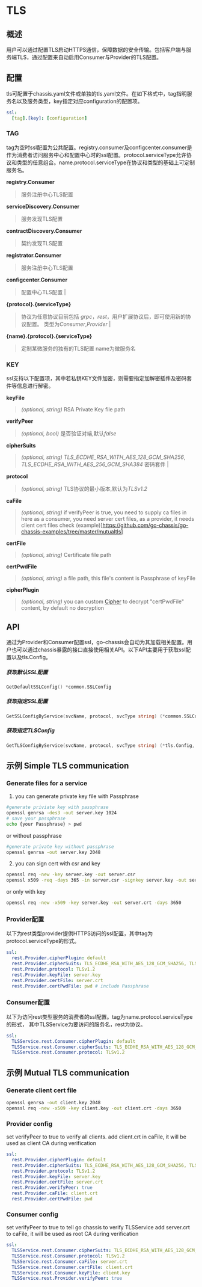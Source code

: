 # TLS
## 概述

用户可以通过配置TLS启动HTTPS通信，保障数据的安全传输。包括客户端与服务端TLS，通过配置来自动启用Consumer与Provider的TLS配置。

## 配置

tls可配置于chassis.yaml文件或单独的tls.yaml文件。在如下格式中，tag指明服务名以及服务类型，key指定对应configuration的配置项。

```yaml
ssl:
  [tag].[key]: [configuration]
```

### TAG

tag为空时ssl配置为公共配置。registry.consumer及configcenter.consumer是作为消费者访问服务中心和配置中心时的ssl配置。protocol.serviceType允许协议和类型的任意组合。name.protocol.serviceType在协议和类型的基础上可定制服务名。

**registry.Consumer**
> 服务注册中心TLS配置

**serviceDiscovery.Consumer**
> 服务发现TLS配置

**contractDiscovery.Consumer**
> 契约发现TLS配置

**registrator.Consumer**
> 服务注册中心TLS配置

**configcenter.Consumer**
>配置中心TLS配置                                     |

**{protocol}.{serviceType}**
>协议为任意协议目前包括 *grpc*，*rest*，用户扩展协议后，即可使用新的协议配置。
>类型为*Consumer*,*Provider* |

**{name}.{protocol}.{serviceType}**
>定制某微服务的独有的TLS配置 name为微服务名

### KEY

ssl支持以下配置项，其中若私钥KEY文件加密，则需要指定加解密插件及密码套件等信息进行解密。

                       
**keyFile**
> *(optional, string)* RSA Private Key file path

**verifyPeer**
>*(optional, bool)* 
是否验证对端,默认*false*

**cipherSuits**
> *(optional, string)* *TLS\_ECDHE\_RSA\_WITH\_AES\_128\_GCM\_SHA256*, *TLS\_ECDHE\_RSA\_WITH\_AES\_256\_GCM\_SHA384*
> 密码套件                           |

**protocol**
> *(optional, string)* TLS协议的最小版本,默认为*TLSv1.2*

**caFile**
> *(optional, string)* if verifyPeer is true, you need to supply ca files in here
as a consumer, you need server cert files, as a provider, it needs client cert files
check (example)[https://github.com/go-chassis/go-chassis-examples/tree/master/mutualtls]

**certFile**
> *(optional, string)* Certificate file path

**certPwdFile**
> *(optional, string)* a file path, this file's content is Passphrase of keyFile

**cipherPlugin**
> *(optional, string)* you can custom 
[Cipher](https://docs.go-chassis.com/dev-guides/how-to-write-cipher.html) 
to decrypt "certPwdFile" content, by default no decryption        

## API

通过为Provider和Consumer配置ssl，go-chassis会自动为其加载相关配置。用户也可以通过chassis暴露的接口直接使用相关API。以下API主要用于获取ssl配置以及tls.Config。

##### 获取默认SSL配置

```go
GetDefaultSSLConfig() *common.SSLConfig
```

##### 获取指定SSL配置

```go
GetSSLConfigByService(svcName, protocol, svcType string) (*common.SSLConfig, error)
```

##### 获取指定TLSConfig

```go
GetTLSConfigByService(svcName, protocol, svcType string) (*tls.Config, *common.SSLConfig, error)
```

## 示例 Simple TLS communication

### Generate files for a service
1. you can generate private key file with Passphrase 
```bash
#generate priviate key with passphrase
openssl genrsa -des3 -out server.key 1024
# save your passphrase
echo {your Passphrase} > pwd
```
or without passphrase
```bash
#generate private key without passphrase 
openssl genrsa -out server.key 2048
```

2. you can sign cert with csr and key 
```bash
openssl req -new -key server.key -out server.csr
openssl x509 -req -days 365 -in server.csr -signkey server.key -out server.crt

```
or only with key
```bash
openssl req -new -x509 -key server.key -out server.crt -days 3650
```
### Provider配置

以下为rest类型provider提供HTTPS访问的ssl配置，其中tag为protocol.serviceType的形式。

```yaml
ssl:
  rest.Provider.cipherPlugin: default
  rest.Provider.cipherSuits: TLS_ECDHE_RSA_WITH_AES_128_GCM_SHA256, TLS_ECDHE_RSA_WITH_AES_256_GCM_SHA384
  rest.Provider.protocol: TLSv1.2
  rest.Provider.keyFile: server.key
  rest.Provider.certFile: server.crt
  rest.Provider.certPwdFile: pwd # include Passphrase
```

### Consumer配置

以下为访问rest类型服务的消费者的ssl配置。tag为name.protocol.serviceType的形式，
其中TLSService为要访问的服务名，rest为协议。


```yaml
ssl:
  TLSService.rest.Consumer.cipherPlugin: default
  TLSService.rest.Consumer.cipherSuits: TLS_ECDHE_RSA_WITH_AES_128_GCM_SHA256, TLS_ECDHE_RSA_WITH_AES_256_GCM_SHA384
  TLSService.rest.Consumer.protocol: TLSv1.2
```

## 示例 Mutual TLS communication

### Generate client cert file
```bash
openssl genrsa -out client.key 2048
openssl req -new -x509 -key client.key -out client.crt -days 3650

```

### Provider config
set verifyPeer to true to verify all clients. 
add client.crt in caFile, it will be used as client CA during verification
```yaml
ssl:
  rest.Provider.cipherPlugin: default
  rest.Provider.cipherSuits: TLS_ECDHE_RSA_WITH_AES_128_GCM_SHA256, TLS_ECDHE_RSA_WITH_AES_256_GCM_SHA384
  rest.Provider.protocol: TLSv1.2
  rest.Provider.keyFile: server.key
  rest.Provider.certFile: server.crt
  rest.Provider.verifyPeer: true
  rest.Provider.caFile: client.crt
  rest.Provider.certPwdFile: pwd 
```

### Consumer config
set verifyPeer to true to tell go chassis to verify TLSService 
add server.crt to caFile, it will be used as root CA during verification
```yaml
ssl:
  TLSService.rest.Consumer.cipherSuits: TLS_ECDHE_RSA_WITH_AES_128_GCM_SHA256, TLS_ECDHE_RSA_WITH_AES_256_GCM_SHA384
  TLSService.rest.Consumer.protocol: TLSv1.2
  TLSService.rest.Consumer.caFile: server.crt
  TLSService.rest.Consumer.certFile: client.crt
  TLSService.rest.Consumer.keyFile: client.key
  TLSService.rest.Provider.verifyPeer: true
```